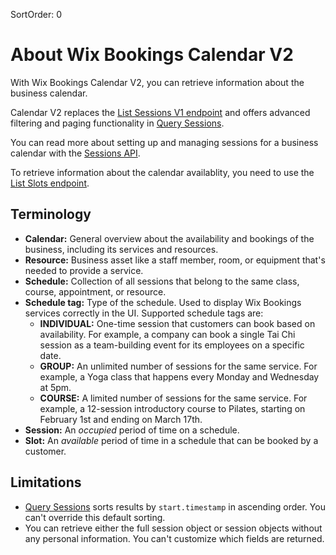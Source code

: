 SortOrder: 0
# About Wix Bookings Calendar V2

With Wix Bookings Calendar V2, you can retrieve information about the business calendar. 

Calendar V2 replaces the [List Sessions V1 endpoint](https://dev.wix.com/api/rest/wix-bookings/calendar/sessions/list-sessions) 
and offers advanced filtering and paging functionality in [Query Sessions](https://dev.wix.com/api/rest/wix-bookings/calendar-v2/query-sessions).

You can read more about setting up and managing sessions for a business calendar with the 
[Sessions API](https://dev.wix.com/api/rest/wix-bookings/schedules-and-sessions/session/create-session).

To retrieve information about the calendar availablity, you need to use the 
[List Slots endpoint](https://dev.wix.com/api/rest/wix-bookings/calendar/sessions/list-slots).




## Terminology


* __Calendar:__ General overview about the availability and bookings of the business, including its services and resources.
* __Resource:__ Business asset like a staff member, room, or equipment that's needed to provide a service.
* __Schedule:__ Collection of all sessions that belong to the same class, course, appointment, or resource. 
* __Schedule tag:__ Type of the schedule. Used to display Wix Bookings services correctly in the UI. Supported schedule tags are:
  + __INDIVIDUAL:__ One-time session that customers can book based on availability. 
    For example, a company can book a single Tai Chi session as a team-building event for its employees on a specific date.
  + __GROUP:__ An unlimited number of sessions for the same service. 
    For example, a Yoga class that happens every Monday and Wednesday at 5pm. 
  + __COURSE:__ A limited number of sessions for the same service. 
    For example, a 12-session introductory course to Pilates, starting on February 1st and ending on March 17th. 
* __Session:__ An _occupied_ period of time on a schedule.
* __Slot:__ An _available_ period of time in a schedule that can be booked by a customer. 



## Limitations


+ [Query Sessions](https://dev.wix.com/api/rest/wix-bookings/calendar-v2/query-sessions) sorts results by `start.timestamp` in ascending order. 
  You can't override this default sorting.
+ You can retrieve either the full session object or session objects without any personal information. 
  You can't customize which fields are returned.